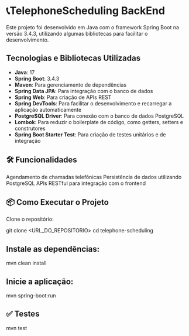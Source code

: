 <h1>📞TelephoneScheduling BackEnd</h1>
Este projeto foi desenvolvido em Java com o framework Spring Boot na versão 3.4.3, utilizando algumas bibliotecas para facilitar o desenvolvimento.

## Tecnologias e Bibliotecas Utilizadas

- **Java**: 17  
- **Spring Boot**: 3.4.3  
- **Maven**: Para gerenciamento de dependências  
- **Spring Data JPA**: Para integração com o banco de dados  
- **Spring Web**: Para criação de APIs REST  
- **Spring DevTools**: Para facilitar o desenvolvimento e recarregar a aplicação automaticamente  
- **PostgreSQL Driver**: Para conexão com o banco de dados PostgreSQL  
- **Lombok**: Para reduzir o boilerplate de código, como getters, setters e construtores  
- **Spring Boot Starter Test**: Para criação de testes unitários e de integração  

<h2>🛠️ Funcionalidades</h2>
Agendamento de chamadas telefônicas
Persistência de dados utilizando PostgreSQL
APIs RESTful para integração com o frontend


<h2>📦 Como Executar o Projeto</h2>
Clone o repositório:

git clone <URL_DO_REPOSITORIO>
cd telephone-scheduling


<h2>Instale as dependências:</h2>
mvn clean install

<h2>Inicie a aplicação:</h2>
mvn spring-boot:run

<h2>✅ Testes</h2>
mvn test
